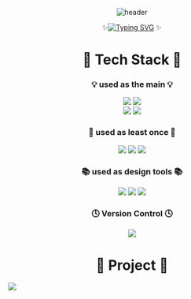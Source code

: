<div align =center>
  
  ![header](https://capsule-render.vercel.app/api?type=cylinder&color=0:108dc7,100:ef8e38&height=150&section=header&text=Welcome%20to%20Jihye%20Github👋&fontSize=45) 
  
   ✨[![Typing SVG](https://readme-typing-svg.demolab.com?font=Orbit&pause=1000&color=000000&width=435&lines=%EC%95%88%EB%85%95%ED%95%98%EC%84%B8%EC%9A%94%2C+%ED%94%84%EB%A1%A0%ED%8A%B8%EC%97%94%EB%93%9C+%EA%B0%9C%EB%B0%9C%EC%9E%90+%EC%9C%A0%EC%A7%80%ED%98%9C%EC%9E%85%EB%8B%88%EB%8B%A4;%EC%84%B1%EC%9E%A5%ED%95%98%EA%B8%B0+%EC%9C%84%ED%95%B4+%EB%81%8A%EC%9E%84%EC%97%86%EC%9D%B4+%EB%8F%84%EC%A0%84%ED%95%A9%EB%8B%88%EB%8B%A4)](https://git.io/typing-svg) ✨
   </br>
   <div>
     <h1>📓 Tech Stack 📓</h1>
       <h3>💡 used as the main 💡</h3>
         <img src="https://img.shields.io/badge/java-%23ED8B00.svg?style=for-the-badge&logo=openjdk&logoColor=white" />
         <img src="https://img.shields.io/badge/javascript-%23323330.svg?style=for-the-badge&logo=javascript&logoColor=%23F7DF1E">
         </br>
         <img src="https://img.shields.io/badge/react-%2320232a.svg?style=for-the-badge&logo=react&logoColor=%2361DAFB" />
         <img src="https://img.shields.io/badge/react_native-%2320232a.svg?style=for-the-badge&logo=react&logoColor=%2361DAFB" />
       <h3>🔎 used as least once 🔎</h3>
         <img src="https://img.shields.io/badge/html5-%23E34F26.svg?style=for-the-badge&logo=html5&logoColor=white" />
    	   <img src="https://img.shields.io/badge/css3-%231572B6.svg?style=for-the-badge&logo=css3&logoColor=white" />
         <img src="https://img.shields.io/badge/python-3670A0?style=for-the-badge&logo=python&logoColor=ffdd54" />
       <h3>📚 used as design tools 📚</h3>
         <img src="https://img.shields.io/badge/figma-%23F24E1E.svg?style=for-the-badge&logo=figma&logoColor=white" />
         <img src="https://img.shields.io/badge/adobe%20photoshop-%2331A8FF.svg?style=for-the-badge&logo=adobe%20photoshop&logoColor=white" />
         <img src="https://img.shields.io/badge/adobe%20illustrator-%23FF9A00.svg?style=for-the-badge&logo=adobe%20illustrator&logoColor=white" />
        <h3>🕓 Version Control 🕓</h3>
         <img src="https://img.shields.io/badge/git-%23F05033.svg?style=for-the-badge&logo=git&logoColor=white" />
    </div>
    <div>
      <h1> 📌 Project 📌 </h1>
    </div>
    <div>
      <!-- <img src="https://github-readme-stats.vercel.app/api?username=aeplum&show_icons=true" /> -->
    </div>

</div>

![](./profile-3d-contrib/profile-gitblock.svg)

<!--
**aeplum/aeplum** is a ✨ _special_ ✨ repository because its `README.md` (this file) appears on your GitHub profile.

Here are some ideas to get you started:

- 🔭 I’m currently working on ...
- 🌱 I’m currently learning ...
- 👯 I’m looking to collaborate on ...
- 🤔 I’m looking for help with ...
- 💬 Ask me about ...
- 📫 How to reach me: ...
- 😄 Pronouns: ...
- ⚡ Fun fact: ...
-->

